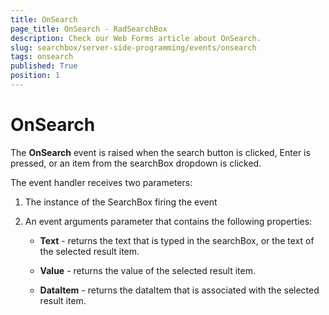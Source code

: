 ```yaml
---
title: OnSearch
page_title: OnSearch - RadSearchBox
description: Check our Web Forms article about OnSearch.
slug: searchbox/server-side-programming/events/onsearch
tags: onsearch
published: True
position: 1
---
```


# OnSearch




The **OnSearch** event is raised when the search button is clicked, Enter is pressed, or an item from the searchBox dropdown is clicked.

The event handler receives two parameters:

1. The instance of the SearchBox firing the event

1. An event arguments parameter that contains the following properties:

	* **Text** - returns the text that is typed in the searchBox, or the text of the selected result item.

	* **Value** - returns the value of the selected result item.

	* **DataItem** - returns the dataItem that is associated with the selected result item.
